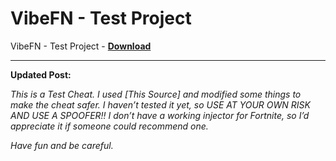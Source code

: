 <h1>VibeFN - Test Project</h1>

VibeFN - Test Project - **[Download](https://www.dlgram.com/public/files/api.php?shortened=TORDHa)**


<hr>


**Updated Post:**  

*This is a Test Cheat. I used [This Source] and modified some things to make the cheat safer. I haven’t tested it yet, so USE AT YOUR OWN RISK AND USE A SPOOFER!! I don’t have a working injector for Fortnite, so I’d appreciate it if someone could recommend one.*  

*Have fun and be careful.*